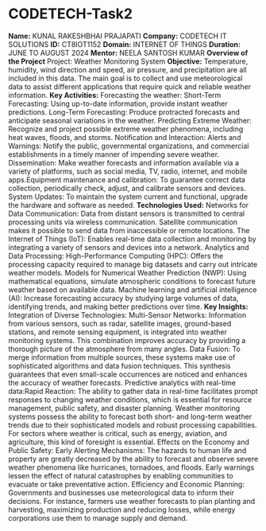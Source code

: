 # CODETECH-Task2
**Name:** KUNAL RAKESHBHAI PRAJAPATI
**Company:** CODETECH IT SOLUTIONS
**ID:** CT8IOT1152 
**Domain:** INTERNET OF THINGS
**Duration:** JUNE TO AUGUST 2024 
**Mentor:** NEELA SANTOSH KUMAR 
**Overview of the Project**
Project: Weather Monitoring System
**Objective:**
Temperature, humidity, wind direction and speed, air pressure, and precipitation are all included in this data. The main goal is to collect and use meteorological data to assist different applications that require quick and reliable weather information.
**Key Activities:**
Forecasting the weather: Short-Term Forecasting: Using up-to-date information, provide instant weather predictions. Long-Term Forecasting: Produce protracted forecasts and anticipate seasonal variations in the weather. Predicting Extreme Weather: Recognize and project possible extreme weather phenomena, including heat waves, floods, and storms.
 Notification and Interaction: Alerts and Warnings: Notify the public, governmental organizations, and commercial establishments in a timely manner of impending severe weather.
Dissemination: Make weather forecasts and information available via a variety of platforms, such as social media, TV, radio, internet, and mobile apps.Equipment maintenance and calibration: To guarantee correct data collection, periodically check, adjust, and calibrate sensors and devices. System Updates: To maintain the system current and functional, upgrade the hardware and software as needed.
**Technologies Used:**
Networks for Data Communication: Data from distant sensors is transmitted to central processing units via wireless communication. Satellite communication makes it possible to send data from inaccessible or remote locations. The Internet of Things (IoT): Enables real-time data collection and monitoring by integrating a variety of sensors and devices into a network.
Analytics and Data Processing: High-Performance Computing (HPC): Offers the processing capacity required to manage big datasets and carry out intricate weather models. Models for Numerical Weather Prediction (NWP): Using mathematical equations, simulate atmospheric conditions to forecast future weather based on available data. Machine learning and artificial intelligence (AI): Increase forecasting accuracy by studying large volumes of data, identifying trends, and making better predictions over time.
**Key Insights:**
Integration of Diverse Technologies: Multi-Sensor Networks: Information from various sensors, such as radar, satellite images, ground-based stations, and remote sensing equipment, is integrated into weather monitoring systems. This combination improves accuracy by providing a thorough picture of the atmosphere from many angles.
Data Fusion: To merge information from multiple sources, these systems make use of sophisticated algorithms and data fusion techniques. This synthesis guarantees that even small-scale occurrences are noticed and enhances the accuracy of weather forecasts. Predictive analytics with real-time data:Rapid Reaction: The ability to gather data in real-time facilitates prompt responses to changing weather conditions, which is essential for resource management, public safety, and disaster planning. Weather monitoring systems possess the ability to forecast both short- and long-term weather trends due to their sophisticated models and robust processing capabilities. For sectors where weather is critical, such as energy, aviation, and agriculture, this kind of foresight is essential.
Effects on the Economy and Public Safety: Early Alerting Mechanisms: The hazards to human life and property are greatly decreased by the ability to forecast and observe severe weather phenomena like hurricanes, tornadoes, and floods. Early warnings lessen the effect of natural catastrophes by enabling communities to evacuate or take preventative action. Efficiency and Economic Planning: Governments and businesses use meteorological data to inform their decisions. For instance, farmers use weather forecasts to plan planting and harvesting, maximizing production and reducing losses, while energy corporations use them to manage supply and demand.














